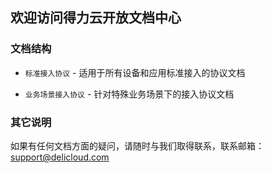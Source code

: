 ## 欢迎访问得力云开放文档中心

### 文档结构

* `标准接入协议` - 适用于所有设备和应用标准接入的协议文档

* `业务场景接入协议` - 针对特殊业务场景下的接入协议文档


### 其它说明

如果有任何文档方面的疑问，请随时与我们取得联系，联系邮箱：<support@delicloud.com>